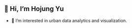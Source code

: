## 👋 Hi, I’m Hojung Yu

- 👀 I’m interested in urban data analytics and visualization.


<!---
hjyu483/hjyu483 is a ✨ special ✨ repository because its `README.md` (this file) appears on your GitHub profile.
You can click the Preview link to take a look at your changes.
--->
